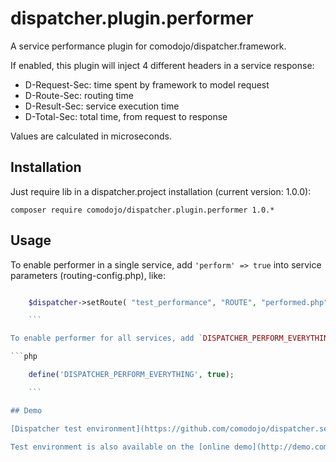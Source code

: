 dispatcher.plugin.performer
=============================

A service performance plugin for comodojo/dispatcher.framework.

If enabled, this plugin will inject 4 different headers in a service response:

- D-Request-Sec: time spent by framework to model request
- D-Route-Sec: routing time
- D-Result-Sec: service execution time
- D-Total-Sec: total time, from request to response

Values are calculated in microseconds.

## Installation

Just require lib in a dispatcher.project installation (current version: 1.0.0):

	composer require comodojo/dispatcher.plugin.performer 1.0.*

## Usage

To enable performer in a single service, add `'perform' => true` into service parameters (routing-config.php), like:

```php

	$dispatcher->setRoute( "test_performance", "ROUTE", "performed.php", array ( 'perform' => true ) );

	```

To enable performer for all services, add `DISPATCHER_PERFORM_EVERYTHING` constant into dispatcher-config.php file:

```php

	define('DISPATCHER_PERFORM_EVERYTHING', true);

	```

## Demo

[Dispatcher test environment](https://github.com/comodojo/dispatcher.servicebundle.test) contains a "Dispatcher performance" case.

Test environment is also available on the [online demo](http://demo.comodojo.org/dispatcher/).
